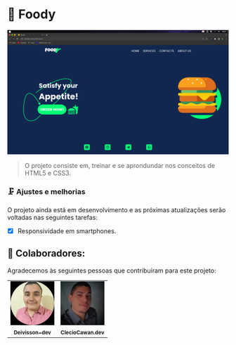 # 🍔 Foody

<img src="/img/image.png"/>

> O projeto consiste em, treinar e se aprondundar nos conceitos de HTML5 e CSS3.

### 🗜️ Ajustes e melhorias

O projeto ainda está em desenvolvimento e as próximas atualizações serão voltadas nas seguintes tarefas:

- [x] Responsividade em smartphones.

## 🤝 Colaboradores:

Agradecemos às seguintes pessoas que contribuíram para este projeto:

<table>
  <tr>
    <td align="center">
      <a href="https://github.com/Deivisson-dev">
        <img src="/img/WhatsApp Image 2023-05-14 at 23.11.23.jpeg" width="100px;" alt="image-deivisson-github"><br>
        <sub>
          <b>Deivisson-dev</b>
        </sub>
      </a>
    </td>
    <td align="center">
      <a href="https://github.com/ClecioCawan.dev">
        <img src="/img/121512079.jpeg" width="100px;" alt="image-clecio-github"><br>
        <sub>
          <b>ClecioCawan.dev</b>
        </sub>
      </a>
    </td>
  </tr>
</table>
